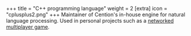 +++
title = "C++ programming language"
weight = 2
[extra]
icon = "cplusplus2.png"
+++
Maintainer of Cention's in-house engine for natural language processing.
Used in personal projects such as a
[networked multiplayer game](https://github.com/snosscire/Block-World).